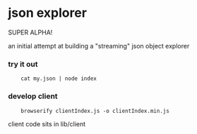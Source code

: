 # json explorer

SUPER ALPHA!

an initial attempt at building a "streaming" json object explorer

### try it out
```
	cat my.json | node index
```

### develop client

```
	browserify clientIndex.js -o clientIndex.min.js
```
client code sits in lib/client
